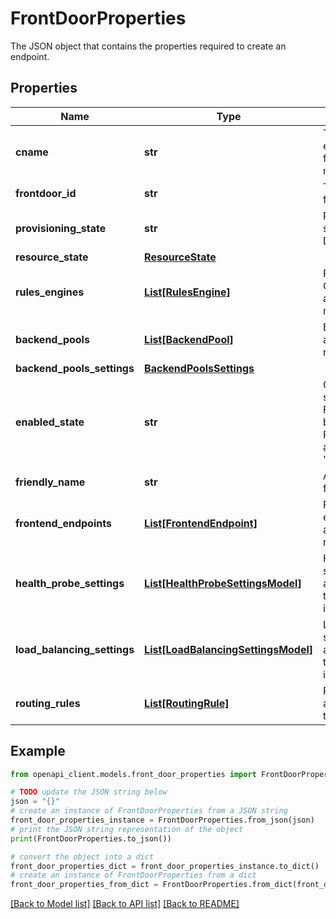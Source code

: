 # FrontDoorProperties

The JSON object that contains the properties required to create an endpoint.

## Properties

Name | Type | Description | Notes
------------ | ------------- | ------------- | -------------
**cname** | **str** | The host that each frontendEndpoint must CNAME to. | [optional] [readonly] 
**frontdoor_id** | **str** | The Id of the frontdoor. | [optional] [readonly] 
**provisioning_state** | **str** | Provisioning state of the Front Door. | [optional] [readonly] 
**resource_state** | [**ResourceState**](ResourceState.md) |  | [optional] 
**rules_engines** | [**List[RulesEngine]**](RulesEngine.md) | Rules Engine Configurations available to routing rules. | [optional] [readonly] 
**backend_pools** | [**List[BackendPool]**](BackendPool.md) | Backend pools available to routing rules. | [optional] 
**backend_pools_settings** | [**BackendPoolsSettings**](BackendPoolsSettings.md) |  | [optional] 
**enabled_state** | **str** | Operational status of the Front Door load balancer. Permitted values are &#39;Enabled&#39; or &#39;Disabled&#39; | [optional] 
**friendly_name** | **str** | A friendly name for the frontDoor | [optional] 
**frontend_endpoints** | [**List[FrontendEndpoint]**](FrontendEndpoint.md) | Frontend endpoints available to routing rules. | [optional] 
**health_probe_settings** | [**List[HealthProbeSettingsModel]**](HealthProbeSettingsModel.md) | Health probe settings associated with this Front Door instance. | [optional] 
**load_balancing_settings** | [**List[LoadBalancingSettingsModel]**](LoadBalancingSettingsModel.md) | Load balancing settings associated with this Front Door instance. | [optional] 
**routing_rules** | [**List[RoutingRule]**](RoutingRule.md) | Routing rules associated with this Front Door. | [optional] 

## Example

```python
from openapi_client.models.front_door_properties import FrontDoorProperties

# TODO update the JSON string below
json = "{}"
# create an instance of FrontDoorProperties from a JSON string
front_door_properties_instance = FrontDoorProperties.from_json(json)
# print the JSON string representation of the object
print(FrontDoorProperties.to_json())

# convert the object into a dict
front_door_properties_dict = front_door_properties_instance.to_dict()
# create an instance of FrontDoorProperties from a dict
front_door_properties_from_dict = FrontDoorProperties.from_dict(front_door_properties_dict)
```
[[Back to Model list]](../README.md#documentation-for-models) [[Back to API list]](../README.md#documentation-for-api-endpoints) [[Back to README]](../README.md)


